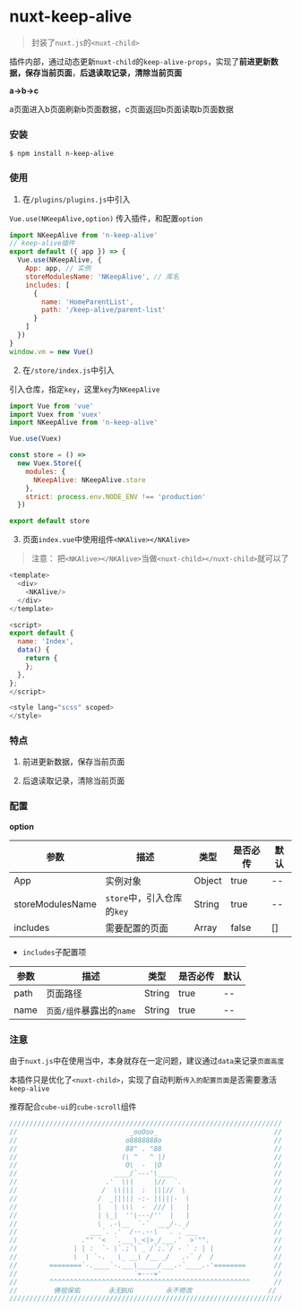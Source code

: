 # nuxt-keep-alive

> 封装了`nuxt.js`的`<nuxt-child>`

插件内部，通过动态更新`nuxt-child`的`keep-alive-props`，实现了**前进更新数据，保存当前页面**，**后退读取记录，清除当前页面**

**a->b->c**

a页面进入b页面刷新b页面数据，c页面返回b页面读取b页面数据

### 安装

``` 
$ npm install n-keep-alive
```

### 使用

1. 在`/plugins/plugins.js`中引入

`Vue.use(NKeepAlive,option)` 传入插件，和配置`option`

```js
import NKeepAlive from 'n-keep-alive'
// keep-alive插件
export default ({ app }) => {
  Vue.use(NKeepAlive, {
    App: app, // 实例
    storeModulesName: 'NKeepAlive', // 库名
    includes: [
      {
        name: 'HomeParentList',
        path: '/keep-alive/parent-list'
      }
    ]
  })
}
window.vm = new Vue()
```

2. 在`/store/index.js`中引入

引入仓库，指定`key`，这里`key`为`NKeepAlive`

```js
import Vue from 'vue'
import Vuex from 'vuex'
import NKeepAlive from 'n-keep-alive'

Vue.use(Vuex)

const store = () =>
  new Vuex.Store({
    modules: {
      NKeepAlive: NKeepAlive.store
    },
    strict: process.env.NODE_ENV !== 'production'
  })

export default store
```

3. 页面`index.vue`中使用组件`<NKAlive></NKAlive>`

> 注意： 把`<NKAlive></NKAlive>`当做`<nuxt-child></nuxt-child>`就可以了

```js
<template>
  <div>
    <NKAlive/>
  </div>
</template>

<script>
export default {
  name: 'Index',
  data() {
    return {
    };
  },
};
</script>

<style lang="scss" scoped>
</style>
```


### 特点

1. 前进更新数据，保存当前页面

2. 后退读取记录，清除当前页面

### 配置

**option**

| 参数             | 描述                       | 类型   | 是否必传 | 默认 |
| ---------------- | -------------------------- | ------ | -------- | ---- |
| App              | 实例对象                   | Object | true     | --   |
| storeModulesName | `store`中，引入仓库的`key` | String | true     | --   |
| includes         | 需要配置<keep-alive>的页面 | Array  | false    | []   |

- `includes`子配置项

| 参数 | 描述                      | 类型   | 是否必传 | 默认 |
| ---- | ------------------------- | ------ | -------- | ---- |
| path | 页面路径                  | String | true     | --   |
| name | `页面/组件`暴露出的`name` | String | true     | --   |

### 注意

由于`nuxt.js`中<keep-alive>在使用当中，本身就存在一定问题，建议通过`data`来记录`页面高度`

本插件只是优化了`<nuxt-child>`，实现了自动判断`传入的配置页面`是否需要激活`keep-alive`


推荐配合`cube-ui`的`cube-scroll`组件


```js
////////////////////////////////////////////////////////////////////
//                            _ooOoo_                             //
//                           o8888888o                            //
//                           88" . "88                            //
//                          (\ ^   ^ |)                           //
//                           O\  -  |O                            //
//                        ____/`---'\____                         //
//                      .'  \\|     |//  `.                       //
//                     /  \\|||  :  |||//  \                      //
//                    /  _||||| -:- |||||-  \                     //
//                    |   | \\\  -  /// |   |                     //
//                    | \_|  ''\---/''  |   |                     //
//                    \  .-\__  `-`  ___/-. /                     //
//                  ___`. .'  /--.--\  `. .`___                   //
//                ."" '<  `.___\_<|>_/___.'  >'"".                //
//              | | :  `- \`.;`\ _ /`;.`/ - ` : | |               //
//              \  \ `-.   \_ __\ /__ _/   .-` /  /               //
//        ========`-.____`-.___\_____/___.-`____.-'========       //
//                             `=---='                            //
//        ^^^^^^^^^^^^^^^^^^^^^^^^^^^^^^^^^^^^^^^^^^^^^^^^^^      //
//         佛祖保佑       永无BUG        永不修改                   //
////////////////////////////////////////////////////////////////////
```

